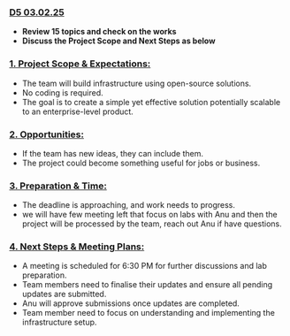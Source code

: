 ### <u>**D5 03.02.25**</u>
* **Review 15 topics and check on the works**
* **Discuss the Project Scope and Next Steps as below**

### <u>1. Project Scope & Expectations:</u>
* The team will build infrastructure using open-source solutions.
* No coding is required.
* The goal is to create a simple yet effective solution potentially scalable to an enterprise-level product.

### <u>2. Opportunities:</u>
* If the team has new ideas, they can include them.
* The project could become something useful for jobs or business.

### <u>3. Preparation & Time:</u>
* The deadline is approaching, and work needs to progress.
* we will have few meeting left that focus on labs with Anu and then the project will be processed by the team, reach out Anu if have questions.

### <u>4. Next Steps & Meeting Plans:</u>
* A meeting is scheduled for 6:30 PM for further discussions and lab preparation.
* Team members need to finalise their updates and ensure all pending updates are submitted.
* Anu will approve submissions once updates are completed.
* Team member need to focus on understanding and implementing the infrastructure setup.
